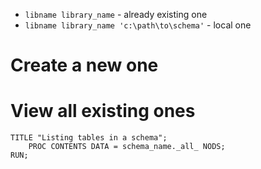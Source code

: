 

- `libname library_name` - already existing one
- `libname library_name 'c:\path\to\schema'` - local one

#                   Create a new one


#                   View all existing ones

```SAS
TITLE "Listing tables in a schema";
    PROC CONTENTS DATA = schema_name._all_ NODS;
RUN;
```